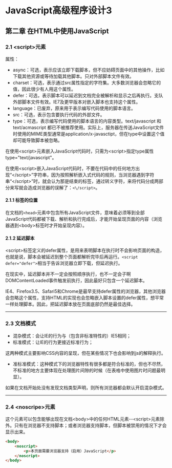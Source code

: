 # JavaScript高级程序设计3

## 第二章 在HTML中使用JavaScript

### 2.1 \<script>元素

属性：

- async：可选，表示应该立即下载脚本，但不应妨碍页面中的其他操作，比如下载其他资源或等待加载其他脚本。只对外部脚本文件有效。
- charset：可选，表示通过src属性指定的字符集。大多数浏览器会忽略它的值，因此很少有人用这个属性。
- defer：可选，表示脚本可以延迟到文档完全被解析和显示之后再执行。支队外部脚本文件有效。IE7及更早版本对嵌入脚本也支持这个属性。
- language：已废弃，原来用于表示编写代码使用的脚本语言。
- src：可选，表示包含要执行代码的外部文件。
- type：可选，表示编写代码使用的脚本语言的内容类型。text/javascript 和 text/acmascript 都已不被推荐使用。实际上，服务器在传送JavaScript文件时使用的MIME类型通常是application/x-javasctipt，但在type中设置这个值却可能导致脚本被忽略。

在使用\<script>元素嵌入JavaScript代码时，只需为\<script>指定type属性 type="text/javascript"。

在使用\<script>嵌入JavaScript代码时，不要在代码中的任何地方出现“<\/script>”字符串，因为按照解析嵌入式代码的规则，当浏览器遇到字符串“<\/script>”时，就会认为那是结束的标签，通过转义字符，来将代码分成两部分来写就会造成浏览器的误解了：`<\/script>`。

#### 2.1.1 标签的位置

在文档的`<head>`元素中包含所有JavaScript文件，意味着必须等到全部JavaScript代码都被下载、解析和执行完成后，才能开始呈现页面的内容（浏览器遇到\<body>标签时才开始呈现内容）。

#### 2.1.2 延迟脚本

\<script>标签定义的defer属性，是用来表明脚本在执行时不会影响页面的构造，也就是说，脚本会被延迟到整个页面都解析完毕后再运行。`<script defer="defer">`相当于告诉浏览器立即下载，但延迟执行。

在现实中，延迟脚本并不一定会按照顺序执行，也不一定会子啊DOMContentLoaded事件触发前执行，因此最好只包含一个延迟脚本。

IE4、Firefox3.5、Safari5和Chrome是最早支持defer属性的浏览器，其他浏览器会忽略这个属性，支持HTML的实现也会忽略嵌入脚本设置的defer属性，想平常一样处理脚本。因此，把延迟脚本放在页面底部仍然是最佳选择。

---

### 2.3 文档模式

- 混杂模式：会让IE的行为与（包含非标准特性的）IE5相同；
- 标准模式：让IE的行为更接近标准行为；

这两种模式主要影响CSS内容的呈现，但在某些情况下也会影响到js的解释执行。

- 准标准模式：这种模式下的浏览器特性有很多都是符合标准的，但也不尽然，不标准的地方主要体现在处理图片间隙的时候（在表格中使用图片时问题最明显）。

如果在文档开始处没有发现文档类型声明，则所有浏览器都会默认开启混杂模式。

---

### 2.4 \<noscripe>元素

这个元素可以包含能够出现在文档\<body>中的任何HTML元素--\<script>元素除外。只有在浏览器不支持脚本；或者浏览器支持脚本，但脚本被禁用的情况下才会显示出来。

```html
<body>
    <noscript>
        <p>本页面需要浏览器支持（启用）JavaScript</p>
    </noscript>
</body>
```